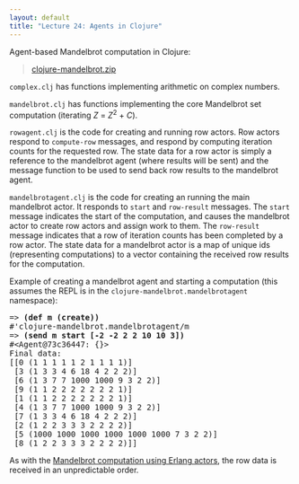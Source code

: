 ```yaml
---
layout: default
title: "Lecture 24: Agents in Clojure"
---
```


Agent-based Mandelbrot computation in Clojure:

> [clojure-mandelbrot.zip](clojure-mandelbrot.zip)

`complex.clj` has functions implementing arithmetic on complex numbers.

`mandelbrot.clj` has functions implementing the core Mandelbrot set computation (iterating <i>Z</i> = <i>Z</i><sup>2</sup> + <i>C</i>).

`rowagent.clj` is the code for creating and running row actors.  Row actors respond to `compute-row` messages, and respond by computing iteration counts for the requested row.  The state data for a row actor is simply a reference to the mandelbrot agent (where results will be sent) and the message function to be used to send back row results to the mandelbrot agent.

`mandelbrotagent.clj` is the code for creating an running the main mandelbrot actor.  It responds to `start` and `row-result` messages.  The `start` message indicates the start of the computation, and causes the mandelbrot actor to create row actors and assign work to them.  The `row-result` message indicates that a row of iteration counts has been completed by a row actor.  The state data for a mandelbrot actor is a map of unique ids (representing computations) to a vector containing the received row results for the computation.

Example of creating a mandelbrot agent and starting a computation (this assumes the REPL is in the `clojure-mandelbrot.mandelbrotagent` namespace):

<pre>
=&gt; <b>(def m (create))</b>
#'clojure-mandelbrot.mandelbrotagent/m
=&gt; <b>(send m start [-2 -2 2 2 10 10 3])</b>
#&lt;Agent@73c36447: {}&gt;
Final data:
[[0 (1 1 1 1 1 2 1 1 1 1)]
 [3 (1 3 3 4 6 18 4 2 2 2)]
 [6 (1 3 7 7 1000 1000 9 3 2 2)]
 [9 (1 1 2 2 2 2 2 2 2 1)]
 [1 (1 1 2 2 2 2 2 2 2 1)]
 [4 (1 3 7 7 1000 1000 9 3 2 2)]
 [7 (1 3 3 4 6 18 4 2 2 2)]
 [2 (1 2 2 3 3 3 2 2 2 2)]
 [5 (1000 1000 1000 1000 1000 1000 7 3 2 2)]
 [8 (1 2 2 3 3 3 2 2 2 2)]]
</pre>

As with the [Mandelbrot computation using Erlang actors](lecture22.html#example-the-mandelbrot-set-using-erlang-processes), the row data is received in an unpredictable order.
